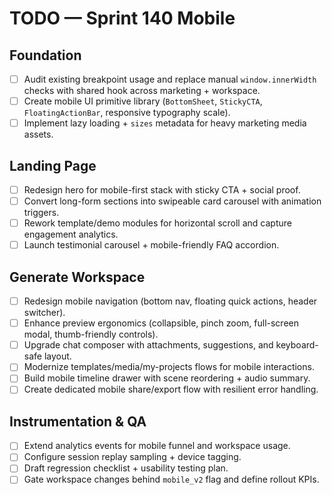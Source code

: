 # TODO — Sprint 140 Mobile

## Foundation
- [ ] Audit existing breakpoint usage and replace manual `window.innerWidth` checks with shared hook across marketing + workspace.
- [ ] Create mobile UI primitive library (`BottomSheet`, `StickyCTA`, `FloatingActionBar`, responsive typography scale).
- [ ] Implement lazy loading + `sizes` metadata for heavy marketing media assets.

## Landing Page
- [ ] Redesign hero for mobile-first stack with sticky CTA + social proof.
- [ ] Convert long-form sections into swipeable card carousel with animation triggers.
- [ ] Rework template/demo modules for horizontal scroll and capture engagement analytics.
- [ ] Launch testimonial carousel + mobile-friendly FAQ accordion.

## Generate Workspace
- [ ] Redesign mobile navigation (bottom nav, floating quick actions, header switcher).
- [ ] Enhance preview ergonomics (collapsible, pinch zoom, full-screen modal, thumb-friendly controls).
- [ ] Upgrade chat composer with attachments, suggestions, and keyboard-safe layout.
- [ ] Modernize templates/media/my-projects flows for mobile interactions.
- [ ] Build mobile timeline drawer with scene reordering + audio summary.
- [ ] Create dedicated mobile share/export flow with resilient error handling.

## Instrumentation & QA
- [ ] Extend analytics events for mobile funnel and workspace usage.
- [ ] Configure session replay sampling + device tagging.
- [ ] Draft regression checklist + usability testing plan.
- [ ] Gate workspace changes behind `mobile_v2` flag and define rollout KPIs.
